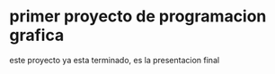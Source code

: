 # primer proyecto de programacion grafica
 este proyecto ya esta terminado, es la presentacion final
